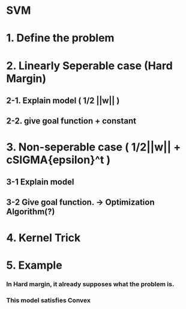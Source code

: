 # SVM

#  1. Define the problem
#  2. Linearly Seperable case (Hard Margin)
##  2-1. Explain model ( 1/2 ||w|| )
##  2-2. give goal function + constant
#  3. Non-seperable case ( 1/2||w|| + cSIGMA{epsilon}^t )
##  3-1 Explain model
##  3-2 Give goal function. -> Optimization Algorithm(?)
#  4. Kernel Trick
#  5. Example
###  In Hard margin, it already supposes what the problem is.
###  This model satisfies Convex

